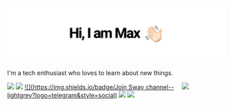 ![Header image](https://github.com/MassimilianoSartore/MassimilianoSartore/blob/master/Assets/logo.png)

I'm a tech enthusiast who loves to learn about new things. 

<img align='right' src='https://media.giphy.com/media/bcKmIWkUMCjVm/giphy.gif' width='100"'>


[![](https://img.shields.io/badge/Follow-SwayWasTaken-lightgrey?logo=twitter&style=minimal&link=https://twitter.com/swaywastaken)](https://twitter.com/swaywastaken)
[![](https://img.shields.io/badge/-massimiliano.sartore@protonmail.com-blue?style=flat-rounded&logo=Protonmail&logoColor=white&link=mailto:massimiliano.sartore@protonmail.com)](mailto:massimiliano.sartore@protonmail.com)
[![](https://img.shields.io/badge/Join Sway channel--lightgrey?logo=telegram&style=social)](https://t.me/swayupdate)
![](https://github-readme-stats.vercel.app/api?username=MassimilianoSartore&show_icons=true&theme=dark)
![](https://github-readme-stats.vercel.app/api/top-langs/?username=MassimilianoSartore&layout=compact&theme=dark)
